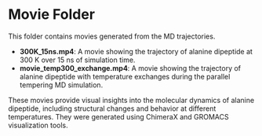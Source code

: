 # Movie Folder

This folder contains movies generated from the MD trajectories.

- **300K_15ns.mp4**: A movie showing the trajectory of alanine dipeptide at 300 K over 15 ns of simulation time.
- **movie_temp300_exchange.mp4**: A movie showing the trajectory of alanine dipeptide with temperature exchanges during the parallel tempering MD simulation.

These movies provide visual insights into the molecular dynamics of alanine dipeptide, including structural changes and behavior at different temperatures. They were generated using ChimeraX and GROMACS visualization tools.


